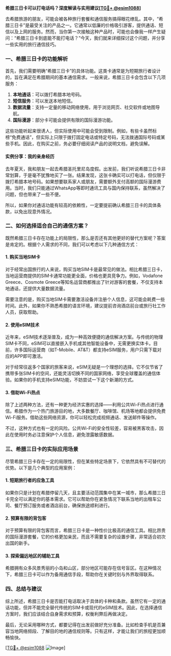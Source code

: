 **希腊三日卡可以打电话吗？深度解读与实用建议[[TG💪+ @esim1088](https://t.me/s/esim1088)]**

去希腊旅游的朋友，可能会被各种旅行套餐和通信服务搞得眼花缭乱。其中，“希腊三日卡”是最受关注的产品之一。它通常以低廉的价格吸引游客，提供通话、短信以及上网的服务。然而，当你第一次接触这种产品时，可能也会像我一样产生疑问：“希腊三日卡到底能不能打电话？”今天，我们就来详细探讨这个问题，并分享一些实用的旅行通信技巧。

### 一、希腊三日卡的功能解析

首先，我们需要明确“希腊三日卡”的具体功能。这类卡通常是为短期旅行者设计的，旨在满足在希腊期间的基本通信需求。一般来说，希腊三日卡会包含以下几项服务：

1. **本地通话**：可以拨打希腊本地号码。
2. **短信服务**：可以发送本地短信。
3. **数据流量**：支持一定量的移动网络使用，用于浏览网页、社交软件或地图导航。
4. **国际漫游**：部分卡可能会提供有限的国际漫游功能。

这些功能听起来很诱人，但实际使用中可能会受到限制。例如，有些卡虽然标榜“免费通话”，但实际上只限于拨打固定电话或特定号码，无法拨通国际号码或某些手机。因此，在购买之前，务必要仔细阅读产品的说明文档，避免误解。

#### 实例分享：我的亲身经历

去年夏天，我和朋友一起去希腊圣托里尼岛度假。出发前，我们听说希腊三日卡非常划算，于是毫不犹豫地买了一张。结果发现，这张卡确实可以打电话，但仅限于拨打希腊本地号码。如果想要联系家人或朋友，需要额外支付高额的国际漫游费用。当时，我们只能通过WhatsApp等即时通讯工具与国内保持联系，虽然解决了问题，但也带来了一些不便。

所以，如果你对通话功能有较高的依赖性，一定要提前确认希腊三日卡的具体条款，以免出现意外情况。

### 二、如何选择适合自己的通信方案？

既然希腊三日卡存在功能上的局限性，那么是否还有其他更好的替代方案呢？答案是肯定的。根据个人需求的不同，我们可以考虑以下几种通信方式：

#### 1. 购买当地SIM卡

对于经常出国旅行的人来说，购买当地SIM卡是最常见的做法。相比希腊三日卡，当地运营商提供的SIM卡通常功能更全面，价格也更具竞争力。例如，Vodafone Greece、Cosmote Greece等知名运营商都推出了针对游客的套餐，不仅支持本地通话，还提供大量数据流量。

需要注意的是，购买当地SIM卡需要激活设备并注册个人信息，这可能会耗费一些时间。此外，如果你不熟悉希腊的语言环境，建议提前咨询酒店前台或旅行社工作人员，获取帮助。

#### 2. 使用eSIM技术

近年来，eSIM技术逐渐普及，成为一种高效便捷的通信解决方案。与传统的物理SIM卡不同，eSIM可以直接嵌入手机或其他智能设备中，无需更换实体卡。目前，许多国际运营商（如T-Mobile、AT&T）都支持eSIM服务，用户只需下载对应的APP即可激活。

对于经常往返多个国家的旅客来说，eSIM无疑是一个理想的选择。它不仅节省了携带多张SIM卡的空间，还能灵活切换不同的国家网络，享受全球覆盖的通信体验。如果你的手机支持eSIM功能，不妨尝试一下这个新潮的方式。

#### 3. 借助Wi-Fi热点

除了上述两种方法，还有一种更为经济实惠的选择——利用公共Wi-Fi热点进行通信。希腊作为一个热门旅游目的地，大多数餐厅、咖啡馆、机场等地都会提供免费Wi-Fi服务。借助这些网络资源，你可以轻松完成视频通话、发送邮件等操作。

不过，这种方式也有一定的风险。公共Wi-Fi的安全性较差，容易被黑客攻击，因此在使用时务必注意保护个人信息，避免泄露敏感数据。

### 三、希腊三日卡的实际应用场景

尽管希腊三日卡存在一定的局限性，但在某些特定场景下，它依然具有不可替代的优势。以下是几个典型的应用案例：

#### 1. 短期旅行者的应急工具

如果你只是计划在希腊停留几天，且主要活动范围集中在某一城市，那么希腊三日卡完全可以满足你的基本需求。它可以帮助你在紧急情况下联系当地的出租车公司、餐厅预订服务或者酒店前台，确保旅途顺利进行。

#### 2. 预算有限的背包客

对于预算有限的背包客而言，希腊三日卡是一种性价比极高的通信工具。相比昂贵的国际漫游套餐，它的价格更加亲民，而且不需要复杂的设置步骤，非常适合初次出国的新手。

#### 3. 探索偏远地区的辅助工具

希腊拥有众多风景秀丽的小岛和山区，部分地区可能存在信号盲区。在这种情况下，希腊三日卡可以作为备用通信手段，帮助你在关键时刻与外界取得联系。

### 四、总结与建议

综上所述，希腊三日卡是否能打电话取决于具体的卡种和条款。虽然它有一定的通话功能，但并不能完全替代传统的SIM卡或现代的eSIM技术。因此，在选择通信方案时，我们应该结合自身需求和预算，权衡利弊后再做决定。

最后，无论采用哪种方式，都要记得在出发前做好充分准备。比如检查手机是否兼容当地网络频段、了解目的地的通信规则等。只有这样，才能让我们的旅程更加顺畅愉快。

[[TG💪+ @esim1088](https://t.me/s/esim1088) ![Image](https://i.postimg.cc/4NQfJmqS/Snipaste-2025-05-13-00-14-12.png)]